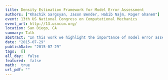 ```yaml
---
title: Density Estimation Framework for Model Error Assessment
authors: ["Khachik Sargsyan, Jason Bender, Habib Najm, Roger Ghanem"]
event: 13th US National Congress on Computational Mechanics
event_url: http://13.usnccm.org/
location: San Diego, CA
summary: Talk
abstract: "In this work we highlight the importance of model error assessment in physical<br>model calibration studies. Conventional calibration methods often assume the<br>model is perfect and account for data noise only. Consequently, the estimated<br>parameters typically have biased values that implicitly compensate for model<br>deficiencies. Moreover, improving the amount and the quality of data may not<br>improve the parameter estimates since the model discrepancy is not taken into account. <br>In state-of-the-art methods model discrepancy is explicitly accounted for<br>by enhancing the physical model with a synthetic statistical additive term,<br>which allows appropriate parameter estimates. However, these statistical<br>additive terms do not increase the predictive capability of the model in general<br>because they are tuned for particular output observables. Further, the arbitrary<br>use of standard additive statistical model error terms on model observables may<br>well violate physical constraints, unless particular care is taken to build in<br>requisite statistical structure to avoid this.<br>In order to address these challenges, we introduce a framework in which model<br>errors are captured by allowing variability in specific model components and<br>parameterizations for the purpose of achieving meaningful predictions that are<br>both consistent with the data spread, and can potentially disambiguate model and<br>data errors. To achieve this, select existing or proposed model parameters are<br>cast as random variables, representing model error, thereby casting the<br>calibration problem within a density estimation framework. When parameters of<br>the joint input density are difficult to estimate due to computational expense<br>or degeneracy of exact likelihoods, we employ Approximate Bayesian Computation<br>(ABC) to build prediction-constraining approximate likelihoods.  We demonstrate<br>the key strengths of the method on synthetic cases, as well as on two practical<br>applications of interest, from chemical kinetics and atmospheric transport<br>modeling.<br>"
date: "2015-07-29"
publishDate: "2015-07-29"
tags:  []
all_day:  false
featured:  false
math:  true
url_pdf: ""
---
```

